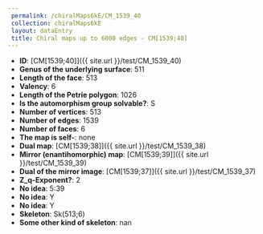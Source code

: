 ```yaml
--- 
 permalink: /chiralMaps6kE/CM_1539_40 
 collection: chiralMaps6kE
 layout: dataEntry
 title: Chiral maps up to 6000 edges - CM[1539;40]
---
```


- **ID**: [CM[1539;40]]({{ site.url }}/test/CM_1539_40)
- **Genus of the underlying surface**: 511
- **Length of the face**: 513
- **Valency**: 6
- **Length of the Petrie polygon**: 1026
- **Is the automorphism group solvable?**: S
- **Number of vertices**: 513
- **Number of edges**: 1539
- **Number of faces**: 6
- **The map is self-**: none
- **Dual map**: [CM[1539;38]]({{ site.url }}/test/CM_1539_38)
- **Mirror (enantihomorphic) map**: [CM[1539;39]]({{ site.url }}/test/CM_1539_39)
- **Dual of the mirror image**: [CM[1539;37]]({{ site.url }}/test/CM_1539_37)
- **Z_q-Exponent?**: 2
- **No idea**:  5:39
- **No idea**: Y
- **No idea**: Y
- **Skeleton**: Sk(513;6)
- **Some other kind of skeleton**: nan
